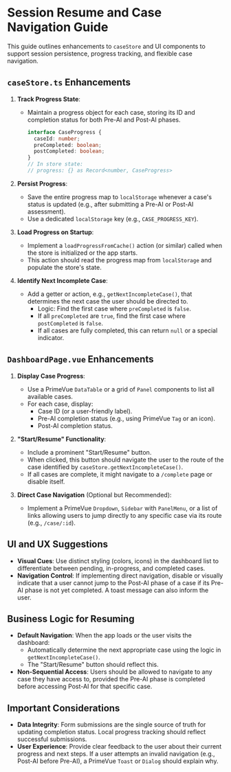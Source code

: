 # Session Resume and Case Navigation Guide

This guide outlines enhancements to `caseStore` and UI components to support session persistence, progress tracking, and flexible case navigation.

## `caseStore.ts` Enhancements

1.  **Track Progress State**:
    -   Maintain a progress object for each case, storing its ID and completion status for both Pre-AI and Post-AI phases.
        ```typescript
        interface CaseProgress {
          caseId: number;
          preCompleted: boolean;
          postCompleted: boolean;
        }
        // In store state:
        // progress: {} as Record<number, CaseProgress>
        ```

2.  **Persist Progress**:
    -   Save the entire progress map to `localStorage` whenever a case's status is updated (e.g., after submitting a Pre-AI or Post-AI assessment).
    -   Use a dedicated `localStorage` key (e.g., `CASE_PROGRESS_KEY`).

3.  **Load Progress on Startup**:
    -   Implement a `loadProgressFromCache()` action (or similar) called when the store is initialized or the app starts.
    -   This action should read the progress map from `localStorage` and populate the store's state.

4.  **Identify Next Incomplete Case**:
    -   Add a getter or action, e.g., `getNextIncompleteCase()`, that determines the next case the user should be directed to.
        -   Logic: Find the first case where `preCompleted` is `false`.
        -   If all `preCompleted` are `true`, find the first case where `postCompleted` is `false`.
        -   If all cases are fully completed, this can return `null` or a special indicator.

## `DashboardPage.vue` Enhancements

1.  **Display Case Progress**:
    -   Use a PrimeVue `DataTable` or a grid of `Panel` components to list all available cases.
    -   For each case, display:
        -   Case ID (or a user-friendly label).
        -   Pre-AI completion status (e.g., using PrimeVue `Tag` or an icon).
        -   Post-AI completion status.

2.  **"Start/Resume" Functionality**:
    -   Include a prominent "Start/Resume" button.
    -   When clicked, this button should navigate the user to the route of the case identified by `caseStore.getNextIncompleteCase()`.
    -   If all cases are complete, it might navigate to a `/complete` page or disable itself.

3.  **Direct Case Navigation** (Optional but Recommended):
    -   Implement a PrimeVue `Dropdown`, `Sidebar` with `PanelMenu`, or a list of links allowing users to jump directly to any specific case via its route (e.g., `/case/:id`).

## UI and UX Suggestions

-   **Visual Cues**: Use distinct styling (colors, icons) in the dashboard list to differentiate between pending, in-progress, and completed cases.
-   **Navigation Control**: If implementing direct navigation, disable or visually indicate that a user cannot jump to the Post-AI phase of a case if its Pre-AI phase is not yet completed. A toast message can also inform the user.

## Business Logic for Resuming

-   **Default Navigation**: When the app loads or the user visits the dashboard:
    -   Automatically determine the next appropriate case using the logic in `getNextIncompleteCase()`.
    -   The "Start/Resume" button should reflect this.
-   **Non-Sequential Access**: Users should be allowed to navigate to any case they have access to, provided the Pre-AI phase is completed before accessing Post-AI for that specific case.

## Important Considerations

-   **Data Integrity**: Form submissions are the single source of truth for updating completion status. Local progress tracking should reflect successful submissions.
-   **User Experience**: Provide clear feedback to the user about their current progress and next steps. If a user attempts an invalid navigation (e.g., Post-AI before Pre-AI), a PrimeVue `Toast` or `Dialog` should explain why.

